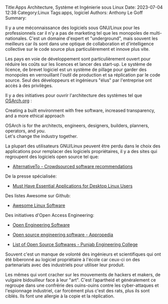 ﻿Title:Apps Architecture, Système et Ingénierie sous Linux
Date: 2023-07-04 12:38
Category:Linux
Tags:apps, logiciel
Authors: Anthony Le Goff
Summary:

Il y a une méconnaissance des logiciels sous GNU/Linux pour les professionnels car il n'y a pas de marketing tel que les monopoles de multi-nationales. C'est un domaine d'expert et "underground", mais souvent les meilleurs car ils sont dans une optique de collaboration et d'intelligence collective sur le code source plus particulièrement et innove plus vite.  

Les pays en voie de développement sont particulièrement ouvert pour réduire les coûts sur les licences et lancer des start-up. Le système de licence, de brevet logiciel est un système de pillage pour garder des monopoles en verrouillant l'outil de production et sa réplication par le code source. Seul des développeurs et ingénieurs "élus" par l'entreprise ont accès à des privilèges.  

Il y a des initiatives pour ouvrir l'architecture des systèmes tel que [OSArch.org](https://osarch.org/) :  

Creating a built environment with free software, increased transparency, and a more ethical approach  

OSArch is for the architects, engineers, designers, builders, planners, operators, and _you_.  
Let's change the industry together.  

La plupart des utilisateurs GNU/Linux peuvent être perdu dans le choix des applications pour remplacer des logiciels propriétaires, il y a des sites qui regroupent des logiciels open source tel que:  

*   [AlternativeTo - Crowdsourced software recommendations](https://alternativeto.net/)  
    

De la presse spécialisée:  

*   [Must Have Essential Applications for Desktop Linux Users](https://itsfoss.com/essential-linux-applications/)  
    

Des listes Awesome sur Github:  

*   [Awesome Linux Software](http://luong-komorebi.github.io/Awesome-Linux-Software/)  
    

Des initiatives d'Open Access Engineering:  

*   [Open Engineering Software](https://www.openengr.com/software/)  
    
*   [Open source engineering software - Appropedia](https://www.appropedia.org/Open_source_engineering_software)  
    
*   [List of Open Source Softwares - Punjab Engineering College](https://pec.ac.in/cc/open-source-softwares)  
    

  

Souvent c'est un manque de volonté des ingénieurs et scientifiques qui ont été biberonné au logiciel propriétaire à l'école car ceux-ci on des partenariats avec des industriels pour utiliser leur produit.  

Les mêmes qui vont cracher sur les mouvements de hackers et makers, de vulgaire bidouilleur face à leur "art". C'est l’apartheid et généralement ce regroupe dans une confrérie des ouins-ouins contre les cyber-attaques et l'espionnage industriel, car forcément plus c'est des rats, plus ils sont ciblés. Ils font une allergie à la copie et la réplication.